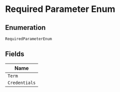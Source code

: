 
# Required Parameter Enum

## Enumeration

`RequiredParameterEnum`

## Fields

| Name |
|  --- |
| `Term` |
| `Credentials` |

